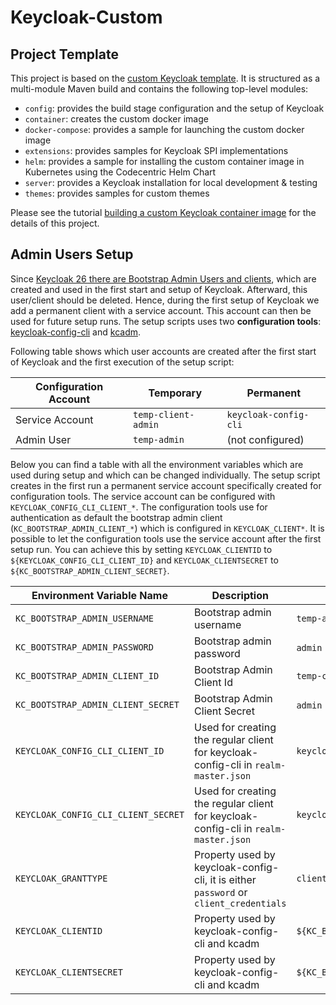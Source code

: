 Keycloak-Custom
===

Project Template
---

This project is based on the [custom Keycloak template](https://github.com/inventage/keycloak-custom). It is structured
as a multi-module Maven build and contains the following top-level modules:

- `config`: provides the build stage configuration and the setup of Keycloak
- `container`: creates the custom docker image
- `docker-compose`: provides a sample for launching the custom docker image
- `extensions`: provides samples for Keycloak SPI implementations
- `helm`: provides a sample for installing the custom container image in Kubernetes using the Codecentric Helm Chart
- `server`: provides a Keycloak installation for local development & testing
- `themes`: provides samples for custom themes

Please see the
tutorial [building a custom Keycloak container image](https://keycloak.ch/keycloak-tutorials/tutorial-custom-keycloak/)
for the details of this project.


Admin Users Setup
---

Since [Keycloak 26 there are Bootstrap Admin Users and clients](https://www.keycloak.org/docs/latest/upgrading/#admin-bootstrapping-and-recovery),
which are created and used in the first start and setup of Keycloak. Afterward, this user/client should be deleted.
Hence, during the first setup of Keycloak we add a permanent client with a service account. This account can then be used for future setup runs.
The setup scripts uses two **configuration tools**: [keycloak-config-cli](https://github.com/adorsys/keycloak-config-cli) and [kcadm](https://github.com/keycloak/keycloak/blob/main/integration/client-cli/admin-cli/src/main/bin/kcadm.sh).

Following table shows which user accounts are created after the first start of Keycloak and the first execution of the setup script:

| Configuration Account | Temporary           | Permanent             |
|-----------------------|---------------------|-----------------------|
| Service Account       | `temp-client-admin` | `keycloak-config-cli` |
| Admin User            | `temp-admin`        | (not configured)      |

Below you can find a table with all the environment variables which are used during setup and which can be changed individually.
The setup script creates in the first run a permanent service account specifically created for configuration tools. 
The service account can be configured with `KEYCLOAK_CONFIG_CLI_CLIENT_*`.
The configuration tools use for authentication as default the bootstrap admin client (`KC_BOOTSTRAP_ADMIN_CLIENT_*`) which is configured in
`KEYCLOAK_CLIENT*`.
It is possible to let the configuration tools use the service account after the first setup run.
You can achieve this by setting `KEYCLOAK_CLIENTID` to `${KEYCLOAK_CONFIG_CLI_CLIENT_ID}` and `KEYCLOAK_CLIENTSECRET` to `${KC_BOOTSTRAP_ADMIN_CLIENT_SECRET}`.

| Environment Variable Name           | Description                                                                       | Default Value                         |
|-------------------------------------|-----------------------------------------------------------------------------------|---------------------------------------|
| `KC_BOOTSTRAP_ADMIN_USERNAME`       | Bootstrap admin username                                                          | `temp-admin`                          |
| `KC_BOOTSTRAP_ADMIN_PASSWORD`       | Bootstrap admin password                                                          | `admin` (**Please change!**)          |
| `KC_BOOTSTRAP_ADMIN_CLIENT_ID`      | Bootstrap Admin Client Id                                                         | `temp-client-admin`                   |
| `KC_BOOTSTRAP_ADMIN_CLIENT_SECRET`  | Bootstrap Admin Client Secret                                                     | `admin` (**Please change!**)          |
| `KEYCLOAK_CONFIG_CLI_CLIENT_ID`     | Used for creating the regular client for keycloak-config-cli in `realm-master.json` | `keycloak-config-cli`                 |
| `KEYCLOAK_CONFIG_CLI_CLIENT_SECRET` | Used for creating the regular client for keycloak-config-cli in `realm-master.json` | `keycloak-config-cli`                 |
| `KEYCLOAK_GRANTTYPE`                | Property used by keycloak-config-cli, it is either `password` or `client_credentials` | `client_credentials`                  |
| `KEYCLOAK_CLIENTID`                 | Property used by keycloak-config-cli and kcadm                                    | `${KC_BOOTSTRAP_ADMIN_CLIENT_ID}`     |
| `KEYCLOAK_CLIENTSECRET`             | Property used by keycloak-config-cli and kcadm                                    | `${KC_BOOTSTRAP_ADMIN_CLIENT_SECRET}` |

[Keycloak]: https://keycloak.org

